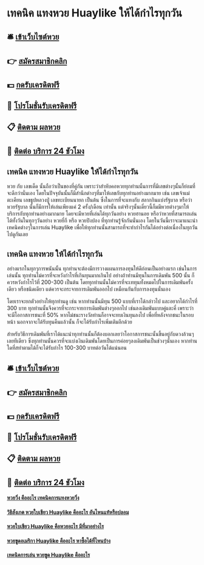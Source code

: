 # เทคนิค แทงหวย Huaylike ให้ได้กำไรทุกวัน

## 🛎 [เข้าเว็บไซต์หวย](https://bit.ly/3BNvPoV)
## 👉 [สมัครสมาชิกคลิก](https://bit.ly/3BNvPoV)
## 💵 [กดรับเครดิตฟรี](https://bit.ly/3UjX4i0)
## 👑 [โปรโมชั่นรับเครดิตฟรี](https://bit.ly/3UjX4i0)
## 📋 [ติดตาม ผลหวย](https://bit.ly/3UjX4i0)
## 📱 [ติดต่อ บริการ 24 ชัวโมง](https://bit.ly/3UjX4i0)

## เทคนิค แทงหวย Huaylike ให้ได้กำไรทุกวัน
หวย กับ เลขเด็ด นั้นถือว่าเป็นของที่คู่กัน เพราะว่าสำหับคอหวยทุกท่านนั้นการที่มีเลขต่างๆนั้นก็ย่อมที่จะดีกว่านั่นเอง โดยในปัจจุบันนั้นก็มีสำนึกต่างๆที่มาให้เลขกับทุกท่านอย่างมากมาย เช่น เลขเจ้าแม่ตะเคียน เลขธูปหลวงปู่ เลขทะเบียนนายก เป็นต้น ซึ่งในการที่จะแทงกับ สลากกินแบ่งรัฐบาล หรือว่า หวยรัฐบาล นั้นก็มีการให้เล่นเพียงแค่ 2 ครั้ง/เดือน เท่านั้น แต่จริงๆนั้นเดี๋ยวนี้ก็มมีหวยต่างๆมาให้บริการกับทุกท่านอย่างมากมาย โดยจะมีหวยที่เล่นได้ทุกวันอย่าง หวยฮานอย หรือว่าหวยที่สามารถเล่นได้ทั้งวันในทุกๆวันอย่าง หวยยี่กี หรือ หวยปิงปอง ที่ทุกท่านรู้จักกันนั่นเอง โดยในวันนี้เราจะมาแนะนำเทคนิคต่างๆในการเล่น Huaylike เพื่อให้ทุกท่านนั้นสามารถที่จะทำกำไรกันได้อย่างต่อเนื่องในทุกวัน ไปดูกันเลย

## เทคนิค แทงหวย ให้ได้กำไรทุกวัน
อย่างแรกในทุกๆการพนันนั้น ทุกท่านจะต้องมีการวางแผนการลงทุนให้ดีก่อนเป็นอย่างแรก เช่นในการเล่นนั้น ทุกท่านไม่ควรที่จะหวังกำไรที่เกินทุนมากเกินไป อย่างถ้าท่านมีทุนในการเดิมพัน 500 นั้น ก็ควรหวังกำไรไว้ที่ 200-300 เป็นต้น โดยทุกท่านนั้นไม่ควรที่จะเททุนทั้งหมดไปในการเดิมพันครั้งเดียว หรือชนิดเดียว แต่ควรจะกระจายการเดิมพันออกไป เหมือนกันกับการลงทุนนั่นเอง

โดยเราจะยกตัวอย่างให้ทุกท่านดู เช่น หากท่านนั้นมีทุน 500 แบบที่เราได้กล่าวไป และอยากได้กำไรที่ 300 บาท ทุกท่านนั้นจึงควรที่จะกระจายการเดิมพันต่างๆออกไป เช่นลงเดิมพันแบบคู่และคี่ เพราะว่าจะมีโอกาสการชนะที่ 50% หากไม่ชนะรางวัลท่านก็อาจจะทบเงินทุนลงไป เพื่อที่หลังจากชนะในรอบหน้า นอกจากจะได้รับทุนคืนแล้วนั้น ก็จะได้รับกำไรเพิ่มเติมอีกด้วย

สำหรับวิธีการเดิมพันที่เราได้แนะนำทุกท่านนั้นก็ต้องบอกเลยว่าโอกาสการชนะนั้นขึ้นอยู่กับดวงล้วนๆเลยทีเดียว ซึ่งทุกท่านนั้นควรที่จะแบ่งเงินเดิมพันโดยเป็นการค่อยๆลงเดิมพันเป็นช่วงๆนั่นเอง หากท่านใดที่สทำตามได้ก็จะได้รับกำไร 100-300 บาทต่อวันได้แน่นอน

## 🛎 [เข้าเว็บไซต์หวย](https://bit.ly/3BNvPoV)
## 👉 [สมัครสมาชิกคลิก](https://bit.ly/3BNvPoV)
## 💵 [กดรับเครดิตฟรี](https://bit.ly/3UjX4i0)
## 👑 [โปรโมชั่นรับเครดิตฟรี](https://bit.ly/3UjX4i0)
## 📋 [ติดตาม ผลหวย](https://bit.ly/3UjX4i0)
## 📱 [ติดต่อ บริการ 24 ชัวโมง](https://bit.ly/3UjX4i0)

#### [หวยวิ่ง คืออะไร เทคนิคการแทงหวยวิ่ง](https://atom.io/themes/หวยวิ่ง%20คืออะไร%20เทคนิคการแทงหวยวิ่ง)
#### [วิธีสังเกต หวยใบเขียว Huaylike คืออะไร อันไหนแท้หรือปลอม](https://atom.io/themes/วิธีสังเกต%20หวยใบเขียว%20Huaylike%20คืออะไร%20อันไหนแท้หรือปลอม)
#### [หวยใบเขียว Huaylike คือหวยอะไร มีที่มาอย่างไร](https://atom.io/themes/หวยใบเขียว%20Huaylike%20คือหวยอะไร%20มีที่มาอย่างไร)
#### [หวยขูดอเมริกา Huaylike คืออะไร หาซื้อได้ที่ไหนบ้าง](https://atom.io/themes/หวยขูดอเมริกา%20Huaylike%20คืออะไร%20หาซื้อได้ที่ไหนบ้าง)
#### [เทคนิคการเล่น หวยขูด Huaylike คืออะไร](https://atom.io/themes/เทคนิคการเล่น%20หวยขูด%20Huaylike%20คืออะไร)